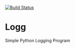 [![Build Status](https://travis-ci.org/ThatOneGamer999/Logg.svg?branch=master)](https://travis-ci.org/ThatOneGamer999/Logg)
# Logg
Simple Python Logging Program
